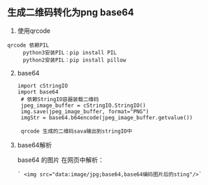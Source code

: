 ## 生成二维码转化为png base64

1. 使用qrcode

  ```
  qrcode 依赖PIL
       python3安装PIL：pip install PIL
       python2安装PIL：pip install pillow
  ```
2. base64

   ```
   import cStringIO
   import base64
    # 依赖StringIO容器装载二维码
    jpeg_image_buffer = cStringIO.StringIO()
    img.save(jpeg_image_buffer, format="PNG")
    imgStr = base64.b64encode(jpeg_image_buffer.getvalue())

    qrcode 生成的二维码sava输出到stringIO中
    ```

3. base64解析

   base64 的图片 在网页中解析：

       ` <img src="data:image/jpg;base64,base64编码图片后的sting"/>`


